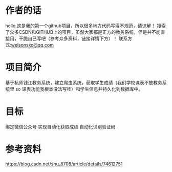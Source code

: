 # 作者的话
hello,这是我的第一个github项目，所以很多地方代码写得不规范，请谅解！
搜索了众多CSDN和GITHUB上的项目，虽然大家都是正方的教务系统，但是并不能直接用，干脆自己写吧（参考众多资料，链接详情下方）！
联系方式:welsonsxc@qq.com
# 项目简介
基于杭师钱江教务系统，建立爬虫系统，获取学生成绩（我们学校课表不放教务系统里 so 课表功能我根本没法写哇）和学生信息并持久化到数据库中。
# 目标
绑定微信公众号 实现自动化获取成绩
自动化识别验证码

# 参考资料
https://blog.csdn.net/shu_8708/article/details/74612751
